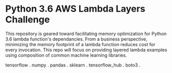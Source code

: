 # Python 3.6 AWS Lambda Layers Challenge
This repository is geared toward facilitating memory optimization for Python 3.6 lambda function's dependancies.  From a business perspective, minimizing the memory footprint of a lambda function reduces cost for every invocation.  This repo will focus on providing layered lambda examples using composition of common machine learning libraries.  

tensorflow . 
numpy . 
pandas .
sklearn . 
tensorflow_hub . 
boto3 . 
